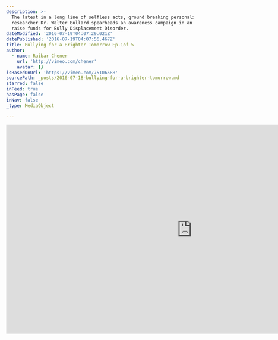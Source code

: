 ```yaml
---
description: >-
  The latest in a long line of selfless acts, ground breaking personality
  researcher Dr. Walter Bullard spearheads an awareness campaign in an effort to
  raise funds for Bully Displacement Disorder.
dateModified: '2016-07-19T04:07:29.021Z'
datePublished: '2016-07-19T04:07:56.467Z'
title: Bullying for a Brighter Tomorrow Ep.1of 5
author:
  - name: Raibar Chener
    url: 'http://vimeo.com/chener'
    avatar: {}
isBasedOnUrl: 'https://vimeo.com/75106588'
sourcePath: _posts/2016-07-18-bullying-for-a-brighter-tomorrow.md
starred: false
inFeed: true
hasPage: false
inNav: false
_type: MediaObject

---
```

<iframe src="https://cdn.embedly.com/widgets/media.html?src=https%3A%2F%2Fplayer.vimeo.com%2Fvideo%2F75106588&amp;url=https%3A%2F%2Fvimeo.com%2F75106588&amp;image=http%3A%2F%2Fi.vimeocdn.com%2Fvideo%2F449591566_1280.jpg&amp;key=b7d04c9b404c499eba89ee7072e1c4f7&amp;type=text%2Fhtml&amp;schema=vimeo" width="1000" height="563" scrolling="no" frameborder="0" allowfullscreen="" style=""></iframe>